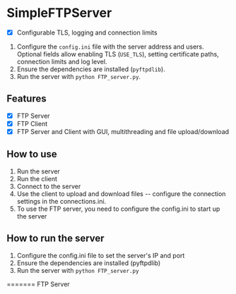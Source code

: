 # SimpleFTPServer

- [x] Configurable TLS, logging and connection limits
1. Configure the `config.ini` file with the server address and users. Optional
   fields allow enabling TLS (`USE_TLS`), setting certificate paths, connection
   limits and log level.
2. Ensure the dependencies are installed (`pyftpdlib`).
3. Run the server with `python FTP_server.py`.

## Features
- [x] FTP Server
- [x] FTP Client
- [x] FTP Server and Client with GUI, multithreading and file upload/download

## How to use
1. Run the server
2. Run the client
3. Connect to the server
4. Use the client to upload and download files -- configure the connection settings in the connections.ini.
5. To use the FTP server, you need to configure the config.ini to start up the server

## How to run the server
1. Configure the config.ini file to set the server's IP and port
2. Ensure the dependencies are installed (pyftpdlib)
3. Run the server with `python FTP_server.py`

=======
FTP Server
